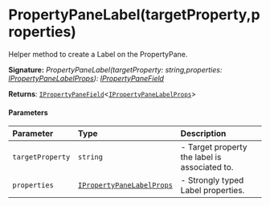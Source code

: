 # PropertyPaneLabel(targetProperty,properties)

Helper method to create a Label on the PropertyPane.

**Signature:** _PropertyPaneLabel(targetProperty: string,properties: [IPropertyPaneLabelProps](../sp-client-preview/ipropertypanelabelprops.md)): [IPropertyPaneField](../sp-client-preview/ipropertypanefield.md)<IPropertyPaneLabelProps>_

**Returns**: [`IPropertyPaneField`](../sp-client-preview/ipropertypanefield.md)<[`IPropertyPaneLabelProps`](../sp-client-preview/ipropertypanelabelprops.md)>



#### Parameters


| Parameter	   | Type    | Description |
|:-------------|:---------------|:------------|
| `targetProperty`    | `string` | - Target property the label is associated to. |
| `properties`    | [`IPropertyPaneLabelProps`](../sp-client-preview/ipropertypanelabelprops.md) | - Strongly typed Label properties. |

